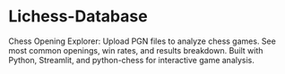 # Lichess-Database
Chess Opening Explorer: Upload PGN files to analyze chess games. See most common openings, win rates, and results breakdown. Built with Python, Streamlit, and python-chess for interactive game analysis.
